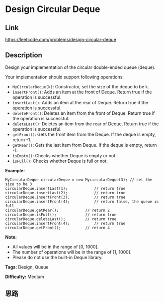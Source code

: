# Design Circular Deque

## Link

https://leetcode.com/problems/design-circular-deque


## Description

Design your implementation of the circular double-ended queue (deque).

Your implementation should support following operations:

  * `MyCircularDeque(k)`: Constructor, set the size of the deque to be k.
  * `insertFront()`: Adds an item at the front of Deque. Return true if the operation is successful.
  * `insertLast()`: Adds an item at the rear of Deque. Return true if the operation is successful.
  * `deleteFront()`: Deletes an item from the front of Deque. Return true if the operation is successful.
  * `deleteLast()`: Deletes an item from the rear of Deque. Return true if the operation is successful.
  * `getFront()`: Gets the front item from the Deque. If the deque is empty, return -1.
  * `getRear()`: Gets the last item from Deque. If the deque is empty, return -1.
  * `isEmpty()`: Checks whether Deque is empty or not. 
  * `isFull()`: Checks whether Deque is full or not.



**Example:**
            MyCircularDeque circularDeque = new MycircularDeque(3); // set the size to be 3    circularDeque.insertLast(1);			// return true    circularDeque.insertLast(2);			// return true    circularDeque.insertFront(3);			// return true    circularDeque.insertFront(4);			// return false, the queue is full    circularDeque.getRear();  			// return 2    circularDeque.isFull();				// return true    circularDeque.deleteLast();			// return true    circularDeque.insertFront(4);			// return true    circularDeque.getFront();			// return 4    



**Note:**

  * All values will be in the range of [0, 1000].
  * The number of operations will be in the range of [1, 1000].
  * Please do not use the built-in Deque library.


**Tags:** Design, Queue

**Difficulty:** Medium

## 思路

[title]: https://leetcode.com/problems/design-circular-deque
